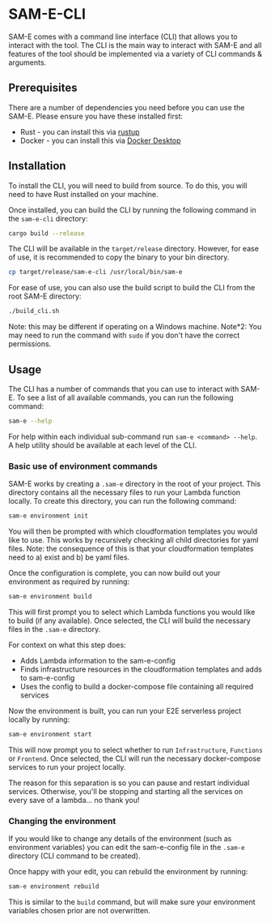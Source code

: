 # SAM-E-CLI

SAM-E comes with a command line interface (CLI) that allows you to interact with the tool. The CLI is the main way to interact with SAM-E and all features of the tool should be implemented via a variety of CLI commands & arguments.

## Prerequisites

There are a number of dependencies you need before you can use the SAM-E. Please ensure you have these installed first:
* Rust - you can install this via [rustup](https://rustup.rs/)
* Docker - you can install this via [Docker Desktop](https://www.docker.com/products/docker-desktop)

## Installation

To install the CLI, you will need to build from source. To do this, you will need to have Rust installed on your machine. 

Once installed, you can build the CLI by running the following command in the `sam-e-cli` directory:

```bash
cargo build --release
```

The CLI will be available in the `target/release` directory. However, for ease of use, it is recommended to copy the binary to your bin directory.

```bash
cp target/release/sam-e-cli /usr/local/bin/sam-e
```

For ease of use, you can also use the build script to build the CLI from the root SAM-E directory:

```bash
./build_cli.sh
```

Note: this may be different if operating on a Windows machine.
Note*2: You may need to run the command with `sudo` if you don't have the correct permissions.

## Usage

The CLI has a number of commands that you can use to interact with SAM-E. To see a list of all available commands, you can run the following command:

```bash
sam-e --help
```

For help within each individual sub-command run `sam-e <command> --help`. A help utility should be available at each level of the CLI.

### Basic use of environment commands

SAM-E works by creating a `.sam-e` directory in the root of your project. This directory contains all the necessary files to run your Lambda function locally. To create this directory, you can run the following command:

```bash
sam-e environment init
```

You will then be prompted with which cloudformation templates you would like to use. This works by recursively checking all child directories for yaml files. Note: the consequence of this is that your cloudformation templates need to a) exist and b) be yaml files.

Once the configuration is complete, you can now build out your environment as required by running:

```bash
sam-e environment build
```

This will first prompt you to select which Lambda functions you would like to build (if any available). Once selected, the CLI will build the necessary files in the `.sam-e` directory.

For context on what this step does:
* Adds Lambda information to the sam-e-config
* Finds infrastructure resources in the cloudformation templates and adds to sam-e-config
* Uses the config to build a docker-compose file containing all required services

Now the environment is built, you can run your E2E serverless project locally by running:

```bash
sam-e environment start
```

This will now prompt you to select whether to run `Infrastructure`, `Functions` or `Frontend`. Once selected, the CLI will run the necessary docker-compose services to run your project locally.

The reason for this separation is so you can pause and restart individual services. Otherwise, you'll be stopping and starting all the services on every save of a lambda... no thank you!

### Changing the environment

If you would like to change any details of the environment (such as environment variables) you can edit the sam-e-config file in the `.sam-e` directory (CLI command to be created). 

Once happy with your edit, you can rebuild the environment by running:

```bash
sam-e environment rebuild
```
This is similar to the `build` command, but will make sure your environment variables chosen prior are not overwritten.
